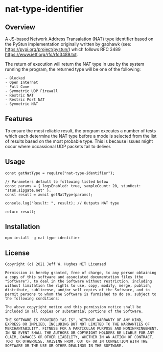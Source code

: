 # nat-type-identifier

## Overview

A JS-based Network Address Transalation (NAT) type identifier based on the PyStun implementation originally written by gaohawk (see: https://pypi.org/project/pystun/) which follows RFC 3489 https://www.ietf.org/rfc/rfc3489.txt.

The return of execution will return the NAT type in use by the system running the program, the returned type will be one of the following:

```
- Blocked
- Open Internet
- Full Cone
- Symmetric UDP Firewall
- Restric NAT
- Restric Port NAT
- Symmetric NAT
```

## Features

To ensure the most reliable result, the program executes a number of tests which each determine the NAT type before a mode is selected from the list of results based on the most probable type. This is because issues might occur where occassional UDP packets fail to deliver.

## Usage

```
const getNatType = require("nat-type-identifier");

// Parameters default to following listed below
const params = { logsEnabled: true, sampleCount: 20, stunHost: "stun.sipgate.net" };
const result = await getNatType(params);

console.log("Result: ", result); // Outputs NAT type

return result;
```

## Installation

`npm install -g nat-type-identifier`

## License

```
Copyright (c) 2021 Jeff W. Hughes MIT Licensed

Permission is hereby granted, free of charge, to any person obtaining a copy of this software and associated documentation files (the "Software"), to deal in the Software without restriction, including without limitation the rights to use, copy, modify, merge, publish, distribute, sublicense, and/or sell copies of the Software, and to permit persons to whom the Software is furnished to do so, subject to the following conditions:

The above copyright notice and this permission notice shall be included in all copies or substantial portions of the Software.

THE SOFTWARE IS PROVIDED "AS IS", WITHOUT WARRANTY OF ANY KIND, EXPRESS OR IMPLIED, INCLUDING BUT NOT LIMITED TO THE WARRANTIES OF MERCHANTABILITY, FITNESS FOR A PARTICULAR PURPOSE AND NONINFRINGEMENT. IN NO EVENT SHALL THE AUTHORS OR COPYRIGHT HOLDERS BE LIABLE FOR ANY CLAIM, DAMAGES OR OTHER LIABILITY, WHETHER IN AN ACTION OF CONTRACT, TORT OR OTHERWISE, ARISING FROM, OUT OF OR IN CONNECTION WITH THE SOFTWARE OR THE USE OR OTHER DEALINGS IN THE SOFTWARE.
```
